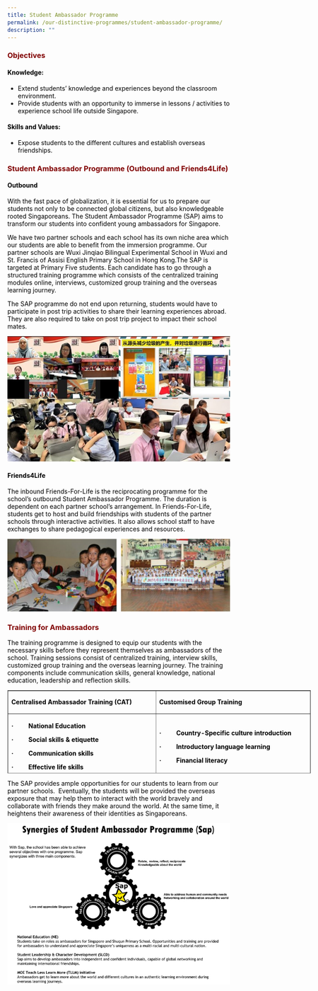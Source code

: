 ```yaml
---
title: Student Ambassador Programme
permalink: /our-distinctive-programmes/student-ambassador-programme/
description: ""
---
```

<h3 style="text-align: justify;"><strong><span style="color: #800000;">Objectives</span></strong></h3>

<h4><span style="color: #000000;"><strong>Knowledge:</strong></span></h4>
<ul>
<li><span style="color: #000000;">Extend students&rsquo; knowledge and experiences beyond the classroom environment.</span></li>
<li><span style="color: #000000;">Provide students with an opportunity to immerse in lessons / activities to experience school life outside Singapore.</span></li>
</ul>
<h4><span style="color: #000000;"><strong>Skills and Values:</strong></span></h4>
<ul>
<li><span style="color: #000000;"> Expose students to the different cultures and establish overseas friendships.</span></li>
</ul>

<h3><strong><span style="color: #800000;">Student Ambassador Programme (Outbound and Friends4Life)</span></strong></h3>

<h4><span style="color: #000000;"><strong>Outbound</strong></span></h4>
<p><span style="color: #000000;">With the fast pace of globalization, it is essential for us to prepare our students not only to be connected global citizens, but also knowledgeable rooted Singaporeans. The Student Ambassador Programme (SAP) aims to transform our students into confident young ambassadors for Singapore.</span></p>
<p><span style="color: #000000;">We have two partner schools and each school has its own niche area which our students are able to benefit from the immersion programme. Our partner schools are Wuxi Jinqiao Bilingual Experimental School in Wuxi and St. Francis of Assisi English Primary School in Hong Kong.</span><span style="color: #000000;">The SAP is targeted at Primary Five students. Each candidate has to go through a structured training programme which consists of the centralized training modules online, interviews, customized group training and the overseas learning journey.</span></p>
<p><span style="color: #000000;">The SAP programme do not end upon returning, students&nbsp;would have to participate in post trip activities to share their learning experiences abroad. They are also required to take on post trip project to impact their school mates.</span></p>

![](/images/SAP1.jpg)
<h4><span style="color: #000000;"><strong>Friends4Life</strong></span></h4>
<p><span style="color: #000000;">The inbound Friends-For-Life is the reciprocating programme for the school&rsquo;s outbound Student Ambassador Programme. The duration is dependent on each partner school&rsquo;s arrangement. In Friends-For-Life, students get to host and build friendships with students of the partner schools through interactive activities. It also allows school staff to have exchanges to share pedagogical experiences and resources.</span></p>

![](/images/SAP2.jpg)
<h3 style="text-align: justify;"><strong><span style="color: #800000;">Training for Ambassadors</span></strong></h3>

<p><span style="color: #000000;">The training programme&nbsp;is designed to equip our students with the necessary skills before they represent themselves as ambassadors of the school. Training sessions consist of&nbsp;centralized training, interview skills, customized group training and the overseas learning journey. The training components include&nbsp;communication skills, general knowledge, national education, leadership and reflection skills.</span></p>
<table style="height: 188px; width: 687px; border-style: solid; border-color: 000000;" border="1" width="687">
<tbody>
<tr style="height: 46px;">
<td style="height: 46px; width: 327.484px;">
<p><strong><span style="color: #000000;">Centralised Ambassador Training (CAT)</span></strong></p>
</td>
<td style="height: 46px; width: 343.516px;">
<p><strong><span style="color: #000000;">Customised Group Training</span></strong></p>
</td>
</tr>
<tr style="height: 142px;">
<td style="height: 142px; width: 327.484px;">
<p><strong><span style="color: #000000;">&middot;&nbsp;&nbsp;&nbsp;&nbsp;&nbsp;&nbsp;&nbsp;&nbsp; National Education</span></strong></p>
<p><strong><span style="color: #000000;">&middot;&nbsp;&nbsp;&nbsp;&nbsp;&nbsp;&nbsp;&nbsp;&nbsp; Social skills &amp; etiquette</span></strong></p>
<p><strong><span style="color: #000000;">&middot;&nbsp;&nbsp;&nbsp;&nbsp;&nbsp;&nbsp;&nbsp;&nbsp; Communication skills</span></strong></p>
<p><strong><span style="color: #000000;">&middot;&nbsp;&nbsp;&nbsp;&nbsp;&nbsp;&nbsp;&nbsp;&nbsp; Effective life skills</span></strong></p>
</td>
<td style="height: 142px; width: 343.516px;">
<p><strong><span style="color: #000000;">&middot;&nbsp;&nbsp;&nbsp;&nbsp;&nbsp;&nbsp;&nbsp;&nbsp; Country-Specific culture introduction</span></strong></p>
<p><strong><span style="color: #000000;">&middot;&nbsp;&nbsp;&nbsp;&nbsp;&nbsp;&nbsp;&nbsp;&nbsp; Introductory language learning</span></strong></p>
<p><strong><span style="color: #000000;">&middot;&nbsp;&nbsp;&nbsp;&nbsp;&nbsp;&nbsp;&nbsp;&nbsp; Financial literacy</span></strong></p>
</td>
</tr>
</tbody>
</table>
<p><span style="color: #000000;">The SAP&nbsp;provides ample opportunities for our students to learn from our partner schools.&nbsp; Eventually, the students will be provided the&nbsp;overseas exposure that may help them to interact with the world bravely and collaborate with friends they make around the world. At the&nbsp;same time, it heightens their awareness of their identities as Singaporeans.</span></p>

![](/images/img_sap.jpg)